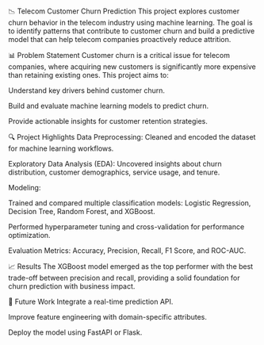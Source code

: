 📉 Telecom Customer Churn Prediction
This project explores customer churn behavior in the telecom industry using machine learning. The goal is to identify patterns that contribute to customer churn and build a predictive model that can help telecom companies proactively reduce attrition.

📊 Problem Statement
Customer churn is a critical issue for telecom companies, where acquiring new customers is significantly more expensive than retaining existing ones. This project aims to:

Understand key drivers behind customer churn.

Build and evaluate machine learning models to predict churn.

Provide actionable insights for customer retention strategies.

🔍 Project Highlights
Data Preprocessing: Cleaned and encoded the dataset for machine learning workflows.

Exploratory Data Analysis (EDA): Uncovered insights about churn distribution, customer demographics, service usage, and tenure.

Modeling:

Trained and compared multiple classification models: Logistic Regression, Decision Tree, Random Forest, and XGBoost.

Performed hyperparameter tuning and cross-validation for performance optimization.

Evaluation Metrics: Accuracy, Precision, Recall, F1 Score, and ROC-AUC.

📈 Results
The XGBoost model emerged as the top performer with the best trade-off between precision and recall, providing a solid foundation for churn prediction with business impact.

📌 Future Work
Integrate a real-time prediction API.

Improve feature engineering with domain-specific attributes.

Deploy the model using FastAPI or Flask.
